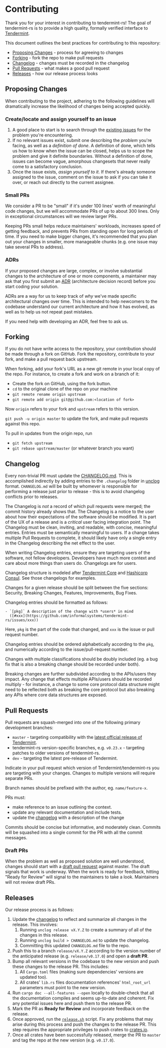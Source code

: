 # Contributing

Thank you for your interest in contributing to tendermint-rs! The goal of
tendermint-rs is to provide a high quality, formally verified interface to
[Tendermint].

This document outlines the best practices for contributing to this repository:

- [Proposing Changes](#proposing-changes) - process for agreeing to changes
- [Forking](#forking) - fork the repo to make pull requests
- [Changelog](#changelog) - changes must be recorded in the changelog
- [Pull Requests](#pull-requests) - what makes a good pull request
- [Releases](#releases) - how our release process looks

## Proposing Changes

When contributing to the project, adhering to the following guidelines will
dramatically increase the likelihood of changes being accepted quickly.

### Create/locate and assign yourself to an issue

1. A good place to start is to search through the [existing
   issues](https://github.com/informalsystems/tendermint-rs/issues) for the
   problem you're encountering.
2. If no relevant issues exist, submit one describing the *problem* you're
   facing, as well as a *definition of done*. A definition of done, which tells
   us how to know when the issue can be closed, helps us to scope the problem
   and give it definite boundaries. Without a definition of done, issues can
   become vague, amorphous changesets that never really come to a satisfactory
   conclusion.
3. Once the issue exists, *assign yourself to it*. If there's already someone
   assigned to the issue, comment on the issue to ask if you can take it over,
   or reach out directly to the current assignee.

### Small PRs

We consider a PR to be "small" if it's under 100 lines' worth of meaningful code
changes, but we will accommodate PRs of up to about 300 lines. Only in
exceptional circumstances will we review larger PRs.

Keeping PRs small helps reduce maintainers' workloads, increases speed of
getting feedback, and prevents PRs from standing open for long periods of time.
If you need to make bigger changes, it's recommended that you plan out your
changes in smaller, more manageable chunks (e.g. one issue may take several PRs
to address).

### ADRs

If your proposed changes are large, complex, or involve substantial changes to
the architecture of one or more components, a maintainer may ask that you first
submit an [ADR](./docs/architecture/README.md) (architecture decision record)
before you start coding your solution.

ADRs are a way for us to keep track of *why* we've made specific architectural
changes over time. This is intended to help newcomers to the codebase understand
our current architecture and how it has evolved, as well as to help us not
repeat past mistakes.

If you need help with developing an ADR, feel free to ask us.

## Forking

If you do not have write access to the repository, your contribution should be
made through a fork on GitHub. Fork the repository, contribute to your fork, and
make a pull request back upstream.

When forking, add your fork's URL as a new git remote in your local copy of the
repo. For instance, to create a fork and work on a branch of it:

- Create the fork on GitHub, using the fork button.
- `cd` to the original clone of the repo on your machine
- `git remote rename origin upstream`
- `git remote add origin git@github.com:<location of fork>`

Now `origin` refers to your fork and `upstream` refers to this version.

`git push -u origin master` to update the fork, and make pull requests against
this repo.

To pull in updates from the origin repo, run

- `git fetch upstream`
- `git rebase upstream/master` (or whatever branch you want)

## Changelog

Every non-trivial PR must update the [CHANGELOG.md]. This is accomplished
indirectly by adding entries to the `.changelog` folder in [unclog][unclog]
format. `CHANGELOG.md` will be built by whomever is responsible for performing a
release just prior to release - this is to avoid changelog conflicts prior to
releases.

The Changelog is *not* a record of which pull requests were merged; the commit
history already shows that. The Changelog is a notice to the user about how
their expectations of the software should be modified.  It is part of the UX of
a release and is a *critical* user facing integration point.  The Changelog must
be clean, inviting, and readable, with concise, meaningful entries.  Entries
must be semantically meaningful to users. If a change takes multiple Pull
Requests to complete, it should likely have only a single entry in the Changelog
describing the net effect to the user.

When writing Changelog entries, ensure they are targeting users of the software,
not fellow developers. Developers have much more context and care about more
things than users do. Changelogs are for users.

Changelog structure is modeled after [Tendermint
Core](https://github.com/tendermint/tendermint/blob/master/CHANGELOG.md) and
[Hashicorp Consul](http://github.com/hashicorp/consul/tree/master/CHANGELOG.md).
See those changelogs for examples.

Changes for a given release should be split between the five sections: Security,
Breaking Changes, Features, Improvements, Bug Fixes.

Changelog entries should be formatted as follows:

```
- `[pkg]` A description of the change with *users* in mind
  ([#xxx](https://github.com/informalsystems/tendermint-rs/issues/xxx))
```

Here, `pkg` is the part of the code that changed, and `xxx` is the issue or
pull request number.

Changelog entries should be ordered alphabetically according to the `pkg`, and
numerically according to the issue/pull-request number.

Changes with multiple classifications should be doubly included (eg. a bug fix
that is also a breaking change should be recorded under both).

Breaking changes are further subdivided according to the APIs/users they impact.
Any change that effects multiple APIs/users should be recorded multiply - for
instance, a change to some core protocol data structure might need to be
reflected both as breaking the core protocol but also breaking any APIs where
core data structures are exposed.

## Pull Requests

Pull requests are squash-merged into one of the following primary development
branches:

- `master` - targeting compatibility with the [latest official release of
  Tendermint](https://github.com/tendermint/tendermint/releases).
- tendermint-rs version-specific branches, e.g. `v0.23.x` - targeting patches to
  older versions of tendermint-rs.
- `dev` - targeting the latest pre-release of Tendermint.

Indicate in your pull request which version of Tendermint/tendermint-rs you are
targeting with your changes. Changes to multiple versions will require separate
PRs.

Branch names should be prefixed with the author, eg. `name/feature-x`.

PRs must:

- make reference to an issue outlining the context.
- update any relevant documentation and include tests.
- update the [changelog](#changelog) with a description of the change

Commits should be concise but informative, and moderately clean. Commits will be
squashed into a single commit for the PR with all the commit messages.

### Draft PRs

When the problem as well as proposed solution are well understood, changes
should start with a [draft pull
request](https://github.blog/2019-02-14-introducing-draft-pull-requests/)
against master. The draft signals that work is underway. When the work is ready
for feedback, hitting "Ready for Review" will signal to the maintainers to take
a look. Maintainers will not review draft PRs.

## Releases

Our release process is as follows:

1. Update the [changelog](#changelog) to reflect and summarize all changes in
   the release. This involves:
   1. Running `unclog release vX.Y.Z` to create a summary of all of the changes
      in this release.
   2. Running `unclog build > CHANGELOG.md` to update the changelog.
   3. Committing this updated `CHANGELOG.md` file to the repo.
2. Push this to a branch `release/vX.Y.Z` according to the version number of the
   anticipated release (e.g. `release/v0.17.0`) and open a **draft PR**.
3. Bump all relevant versions in the codebase to the new version and push these
   changes to the release PR. This includes:
   1. All `Cargo.toml` files (making sure dependencies' versions are updated
      too).
   2. All crates' `lib.rs` files documentation references' `html_root_url`
      parameters must point to the new version.
4. Run `cargo doc --all-features --open` locally to double-check that all the
   documentation compiles and seems up-to-date and coherent. Fix any potential
   issues here and push them to the release PR.
5. Mark the PR as **Ready for Review** and incorporate feedback on the release.
6. Once approved, run the [`release.sh`] script. Fix any problems that may arise
   during this process and push the changes to the release PR.  This step
   requires the appropriate privileges to push crates to [crates.io].
7. Once all crates have been successfully released, merge the PR to `master` and
   tag the repo at the new version (e.g. `v0.17.0`).

[CHANGELOG.md]: https://github.com/informalsystems/tendermint-rs/blob/master/CHANGELOG.md
[`release.sh`]: https://github.com/informalsystems/tendermint-rs/blob/master/release.sh
[crates.io]: https://crates.io
[unclog]: https://github.com/informalsystems/unclog
[Tendermint]: https://tendermint.com
